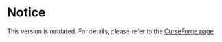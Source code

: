 # Notice
This version is outdated. For details, please refer to the [CurseForge page](https://www.curseforge.com/minecraft/mc-mods/minecraft-transit-railway).
